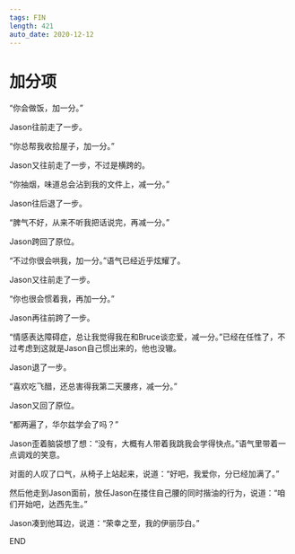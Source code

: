 ```yaml
---
tags: FIN
length: 421
auto_date: 2020-12-12
---
```


# 加分项

“你会做饭，加一分。”

Jason往前走了一步。

“你总帮我收拾屋子，加一分。”

Jason又往前走了一步，不过是横跨的。

“你抽烟，味道总会沾到我的文件上，减一分。”

Jason往后退了一步。

“脾气不好，从来不听我把话说完，再减一分。”

Jason跨回了原位。

“不过你很会哄我，加一分。”语气已经近乎炫耀了。

Jason又往前走了一步。

“你也很会惯着我，再加一分。”

Jason再往前跨了一步。

“情感表达障碍症，总让我觉得我在和Bruce谈恋爱，减一分。”已经在任性了，不过考虑到这就是Jason自己惯出来的，他也没辙。

Jason退了一步。

“喜欢吃飞醋，还总害得我第二天腰疼，减一分。”

Jason又回了原位。

“都两遍了，华尔兹学会了吗？”

Jason歪着脑袋想了想：“没有，大概有人带着我跳我会学得快点。”语气里带着一点调戏的笑意。

对面的人叹了口气，从椅子上站起来，说道：“好吧，我爱你，分已经加满了。”

然后他走到Jason面前，放任Jason在搂住自己腰的同时揩油的行为，说道：“咱们开始吧，达西先生。”

Jason凑到他耳边，说道：“荣幸之至，我的伊丽莎白。”

END

